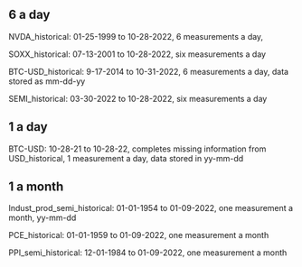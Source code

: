 ## 6 a day

NVDA_historical: 01-25-1999 to 10-28-2022, 6 measurements a day, 

SOXX_historical: 07-13-2001 to 10-28-2022, six measurements a day

BTC-USD_historical: 9-17-2014 to 10-31-2022, 6 measurements a day, data stored as mm-dd-yy

SEMI_historical: 03-30-2022 to 10-28-2022, six measurements a day


## 1 a day

BTC-USD: 10-28-21 to 10-28-22, completes missing information from USD_historical, 1 measurement a day, data stored in yy-mm-dd


## 1 a month

Indust_prod_semi_historical: 01-01-1954 to 01-09-2022, one measurement a month, yy-mm-dd

PCE_historical:  01-01-1959 to 01-09-2022, one measurement a month

PPI_semi_historical: 12-01-1984 to 01-09-2022, one measurement a month

